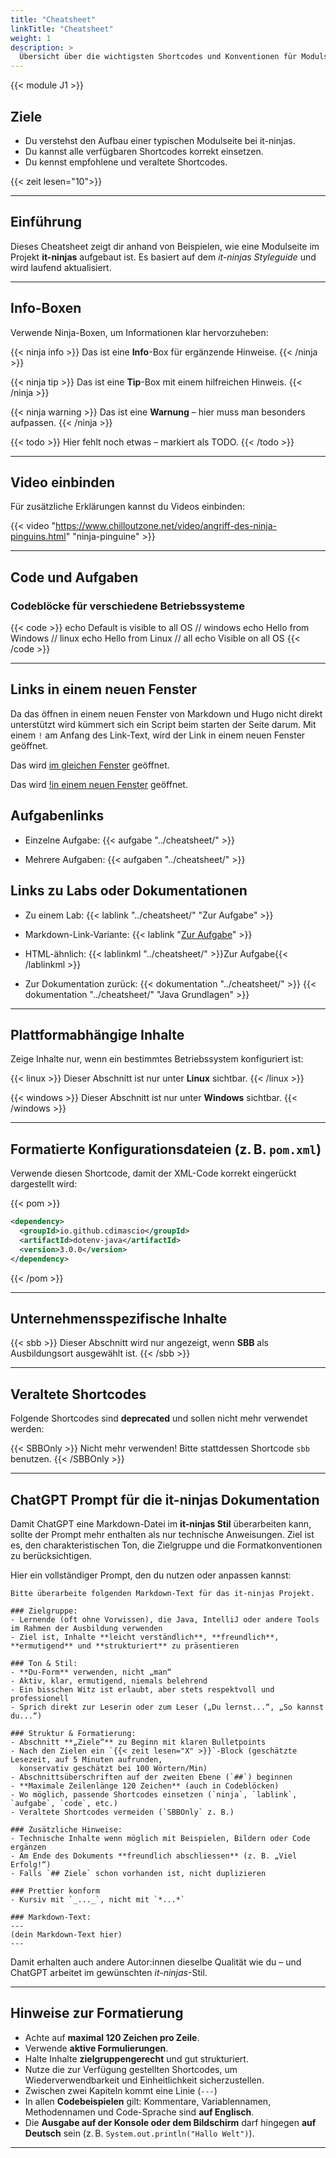 ```yaml
---
title: "Cheatsheet"
linkTitle: "Cheatsheet"
weight: 1
description: >
  Übersicht über die wichtigsten Shortcodes und Konventionen für Modulseiten im it-ninjas-Projekt.
---
```


{{< module J1 >}}

## Ziele

- Du verstehst den Aufbau einer typischen Modulseite bei it-ninjas.
- Du kannst alle verfügbaren Shortcodes korrekt einsetzen.
- Du kennst empfohlene und veraltete Shortcodes.

{{< zeit lesen="10">}}

---

## Einführung

Dieses Cheatsheet zeigt dir anhand von Beispielen, wie eine Modulseite im Projekt **it-ninjas** aufgebaut ist. Es
basiert auf dem _it-ninjas Styleguide_ und wird laufend aktualisiert.

---

## Info-Boxen

Verwende Ninja-Boxen, um Informationen klar hervorzuheben:

{{< ninja info >}}
Das ist eine **Info**-Box für ergänzende Hinweise.
{{< /ninja >}}

{{< ninja tip >}}
Das ist eine **Tip**-Box mit einem hilfreichen Hinweis.
{{< /ninja >}}

{{< ninja warning >}}
Das ist eine **Warnung** – hier muss man besonders aufpassen.
{{< /ninja >}}

{{< todo >}}
Hier fehlt noch etwas – markiert als TODO.
{{< /todo >}}

---

## Video einbinden

Für zusätzliche Erklärungen kannst du Videos einbinden:

{{< video "https://www.chilloutzone.net/video/angriff-des-ninja-pinguins.html" "ninja-pinguine" >}}

---

## Code und Aufgaben

### Codeblöcke für verschiedene Betriebssysteme

{{< code >}}
echo Default is visible to all OS
// windows
echo Hello from Windows
// linux
echo Hello from Linux
// all
echo Visible on all OS
{{< /code >}}

---

## Links in einem neuen Fenster

Da das öffnen in einem neuen Fenster von Markdown und Hugo nicht direkt unterstützt wird kümmert sich ein Script beim
starten der Seite darum. Mit einem `!` am Anfang des Link-Text, wird der Link in einem neuen Fenster geöffnet.

Das wird [im gleichen Fenster](https://www.chilloutzone.net/video/angriff-des-ninja-pinguins.html) geöffnet.

Das wird [!in einem neuen Fenster](https://www.chilloutzone.net/video/angriff-des-ninja-pinguins.html) geöffnet.

## Aufgabenlinks

- Einzelne Aufgabe:
  {{< aufgabe "../cheatsheet/" >}}

- Mehrere Aufgaben:
  {{< aufgaben "../cheatsheet/" >}}

## Links zu Labs oder Dokumentationen

- Zu einem Lab:
  {{< lablink "../cheatsheet/" "Zur Aufgabe" >}}

- Markdown-Link-Variante:
  {{< lablink "[Zur Aufgabe](../cheatsheet/)" >}}

- HTML-ähnlich:
  {{< lablinkml "../cheatsheet/" >}}Zur Aufgabe{{< /lablinkml >}}

- Zur Dokumentation zurück:
  {{< dokumentation "../cheatsheet/" >}}
  {{< dokumentation "../cheatsheet/" "Java Grundlagen" >}}

---

## Plattformabhängige Inhalte

Zeige Inhalte nur, wenn ein bestimmtes Betriebssystem konfiguriert ist:

{{< linux >}}
Dieser Abschnitt ist nur unter **Linux** sichtbar.
{{< /linux >}}

{{< windows >}}
Dieser Abschnitt ist nur unter **Windows** sichtbar.
{{< /windows >}}

---

## Formatierte Konfigurationsdateien (z. B. `pom.xml`)

Verwende diesen Shortcode, damit der XML-Code korrekt eingerückt dargestellt wird:

{{< pom >}}

```xml
<dependency>
  <groupId>io.github.cdimascio</groupId>
  <artifactId>dotenv-java</artifactId>
  <version>3.0.0</version>
</dependency>
```

{{< /pom >}}

---

## Unternehmensspezifische Inhalte

{{< sbb >}}
Dieser Abschnitt wird nur angezeigt, wenn **SBB** als Ausbildungsort ausgewählt ist.
{{< /sbb >}}

---

## Veraltete Shortcodes

Folgende Shortcodes sind **deprecated** und sollen nicht mehr verwendet werden:

{{< SBBOnly >}}
Nicht mehr verwenden! Bitte stattdessen Shortcode `sbb` benutzen.
{{< /SBBOnly >}}

---

## ChatGPT Prompt für die it-ninjas Dokumentation

Damit ChatGPT eine Markdown-Datei im **it-ninjas Stil** überarbeiten kann, sollte der Prompt mehr enthalten als nur
technische Anweisungen. Ziel ist es, den charakteristischen Ton, die Zielgruppe und die Formatkonventionen zu
berücksichtigen.

Hier ein vollständiger Prompt, den du nutzen oder anpassen kannst:

```text
Bitte überarbeite folgenden Markdown-Text für das it-ninjas Projekt.

### Zielgruppe:
- Lernende (oft ohne Vorwissen), die Java, IntelliJ oder andere Tools im Rahmen der Ausbildung verwenden
- Ziel ist, Inhalte **leicht verständlich**, **freundlich**, **ermutigend** und **strukturiert** zu präsentieren

### Ton & Stil:
- **Du-Form** verwenden, nicht „man“
- Aktiv, klar, ermutigend, niemals belehrend
- Ein bisschen Witz ist erlaubt, aber stets respektvoll und professionell
- Sprich direkt zur Leserin oder zum Leser („Du lernst...“, „So kannst du...“)

### Struktur & Formatierung:
- Abschnitt **„Ziele“** zu Beginn mit klaren Bulletpoints
- Nach den Zielen ein `{{< zeit lesen="X" >}}`-Block (geschätzte Lesezeit, auf 5 Minuten aufrunden,
  konservativ geschätzt bei 100 Wörtern/Min)
- Abschnittsüberschriften auf der zweiten Ebene (`##`) beginnen
- **Maximale Zeilenlänge 120 Zeichen** (auch in Codeblöcken)
- Wo möglich, passende Shortcodes einsetzen (`ninja`, `lablink`, `aufgabe`, `code`, etc.)
- Veraltete Shortcodes vermeiden (`SBBOnly` z. B.)

### Zusätzliche Hinweise:
- Technische Inhalte wenn möglich mit Beispielen, Bildern oder Code ergänzen
- Am Ende des Dokuments **freundlich abschliessen** (z. B. „Viel Erfolg!“)
- Falls `## Ziele` schon vorhanden ist, nicht duplizieren

### Prettier konform
- Kursiv mit `_..._`, nicht mit `*...*`

### Markdown-Text:
---
(dein Markdown-Text hier)
---
```

Damit erhalten auch andere Autor:innen dieselbe Qualität wie du – und ChatGPT arbeitet im gewünschten _it-ninjas_-Stil.

---

## Hinweise zur Formatierung

- Achte auf **maximal 120 Zeichen pro Zeile**.
- Verwende **aktive Formulierungen**.
- Halte Inhalte **zielgruppengerecht** und gut strukturiert.
- Nutze die zur Verfügung gestellten Shortcodes, um Wiederverwendbarkeit und Einheitlichkeit sicherzustellen.
- Zwischen zwei Kapiteln kommt eine Linie (`---`)
- In allen **Codebeispielen** gilt: Kommentare, Variablennamen, Methodennamen und Code-Sprache sind **auf Englisch**.
- Die **Ausgabe auf der Konsole oder dem Bildschirm** darf hingegen **auf Deutsch** sein (z. B.
  `System.out.println("Hallo Welt")`).

---
